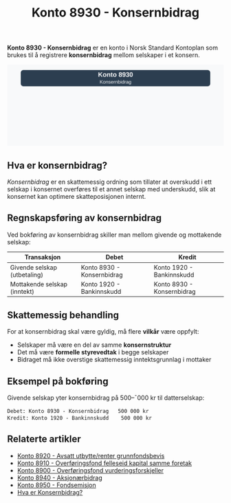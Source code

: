 ﻿---
title: "Konto 8930 - Konsernbidrag"
seoTitle: "8930-konsernbidrag"
description: '**Konto 8930 - Konsernbidrag** er en konto i Norsk Standard Kontoplan som brukes til å registrere **konsernbidrag** mellom selskaper i et konsern.'
---

**Konto 8930 - Konsernbidrag** er en konto i Norsk Standard Kontoplan som brukes til å registrere **konsernbidrag** mellom selskaper i et konsern.

![Illustrasjon av konto 8930 konsernbidrag](8930-konsernbidrag-image.svg)

## Hva er konsernbidrag?

*Konsernbidrag* er en skattemessig ordning som tillater at overskudd i ett selskap i konsernet overføres til et annet selskap med underskudd, slik at konsernet kan optimere skatteposisjonen internt.

## Regnskapsføring av konsernbidrag

Ved bokføring av konsernbidrag skiller man mellom givende og mottakende selskap:

| Transaksjon                        | Debet                                     | Kredit                                  |
|------------------------------------|-------------------------------------------|-----------------------------------------|
| Givende selskap (utbetaling)       | Konto 8930 - Konsernbidrag                | Konto 1920 - Bankinnskudd               |
| Mottakende selskap (inntekt)       | Konto 1920 - Bankinnskudd                 | Konto 8930 - Konsernbidrag              |

## Skattemessig behandling

For at konsernbidrag skal være gyldig, må flere **vilkår** være oppfylt:

* Selskaper må være en del av samme **konsernstruktur**
* Det må være **formelle styrevedtak** i begge selskaper
* Bidraget må ikke overstige skattemessig inntektsgrunnlag i mottaker

## Eksempel på bokføring

Givende selskap yter konsernbidrag på 500–¯000 kr til datterselskap:

```plaintext
Debet: Konto 8930 - Konsernbidrag   500 000 kr
Kredit: Konto 1920 - Bankinnskudd    500 000 kr
```

## Relaterte artikler

* [Konto 8920 - Avsatt utbytte/renter grunnfondsbevis](/blogs/kontoplan/8920-avsatt-utbytte-renter-grunnfondsbevis "Konto 8920 - Avsatt utbytte/renter grunnfondsbevis: Avsetning av utbytte og renter på grunnfondsbevis")
* [Konto 8910 - Overføringsfond felleseid kapital samme foretak](/blogs/kontoplan/8910-overforingsfond-felleseid-kapital-samme-foretak "Konto 8910 - Overføringsfond felleseid kapital samme foretak: Intern overføring av kapital")
* [Konto 8900 - Overføringsfond vurderingsforskjeller](/blogs/kontoplan/8900-overforingsfond-vurderingsforskjeller "Konto 8900 - Overføringsfond vurderingsforskjeller: Overføring av vurderingsreserver til resultatregnskapet")
* [Konto 8940 - Aksjonærbidrag](/blogs/kontoplan/8940-aksjonaerbidrag "Konto 8940 - Aksjonærbidrag: Aksjonærbidrag mellom selskap og aksjonær")
* [Konto 8950 - Fondsemisjon](/blogs/kontoplan/8950-fondsemisjon "Konto 8950 - Fondsemisjon: Fondsemisjon i Norsk Standard Kontoplan")
* [Hva er Konsernbidrag?](/blogs/regnskap/hva-er-konsernbidrag "Hva er Konsernbidrag? Komplett Guide til Konsernbidrag i Norge")






